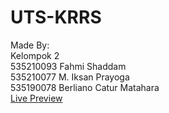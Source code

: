 # UTS-KRRS
Made By: <br/>
Kelompok 2 <br />
535210093 Fahmi Shaddam <br />
535210077 M. Iksan Prayoga<br />
535190078 Berliano Catur Matahara<br />
[Live Preview](https://krrsdummyuntar.netlify.app)
